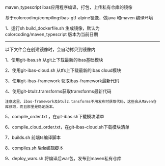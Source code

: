 maven_typescript ibas应用程序编译，打包，上传私有仓库的镜像

基于colorcoding/compiling:ibas-gtf-alpine镜像，做java 和maven 编译环境

1、运行sh	build_dockerfile.sh   生成镜像，默认为colorcoding/maven_typescript 版本为当前日期

-------------------------------------------------------------------------------------------------------------------------
以下文件会在创建镜像时，会自动拷贝到镜像内

1、使用git-ibas.sh 从git上下载最新的ibas基础模块

2、使用git-ibas-cloud.sh 从tfs上下载最新的ibas cloud模块

3、使用git-ibas-framework 获取ibas-framework最新代码

4、使用git-btulz.tramsforms获取tramsforms最新代码

    注意这里，ibas-framework及btulz.tansforms不用发布时获取代码，这些会从Maven仓库获取，而且那里是稳定版本。

5、compile_order.txt ，在git-ibas.sh下载模块清单

6、complie_cloud_order.txt，在git-ibas-cloud.sh下载模块清单

7、builds.sh 前端ts编译脚本

8、compiles.sh 后台编辑脚本

9、deploy_wars.sh    将编译后war包，发布到maven私有仓库



